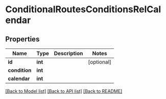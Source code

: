 # ConditionalRoutesConditionsRelCalendar

## Properties
Name | Type | Description | Notes
------------ | ------------- | ------------- | -------------
**id** | **int** |  | [optional] 
**condition** | **int** |  | 
**calendar** | **int** |  | 

[[Back to Model list]](../README.md#documentation-for-models) [[Back to API list]](../README.md#documentation-for-api-endpoints) [[Back to README]](../README.md)


